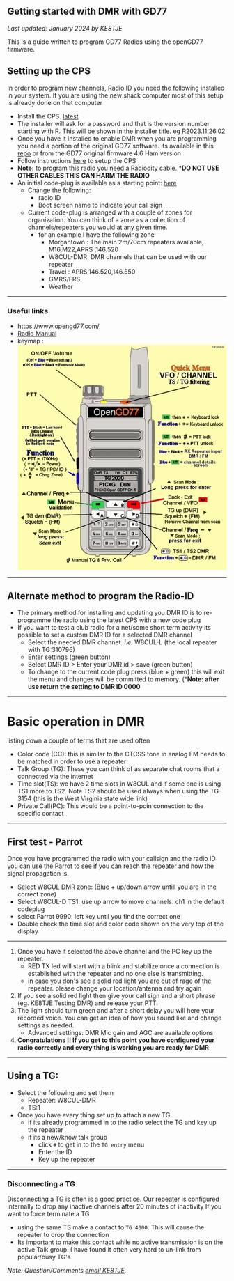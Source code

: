 ## Getting started with DMR with GD77
*Last updated: January 2024 by KE8TJE*

This is a guide written to program GD77 Radios using the openGD77 firmware.
## Setting up the CPS

In order to program new channels, Radio ID you need the following installed in your system.
If you are using the new shack computer most of this setup is already done on that computer

- Install the CPS. [latest](https://www.opengd77.com/downloads/PC_CPS/Latest/)
- The installer will ask for a password and that is the version number starting with R. This will be shown in the installer title. eg R2023.11.26.02
- Once you have it installed to enable DMR when you are programming you need a portion of the original GD77 software. its available in this [repo](./binary) or from the GD77 original firmware 4.6 Ham version
- Follow instructions [here](https://www.opengd77.com/viewtopic.php?f=5&t=1770) to setup the CPS
- **Note:** to program this radio you need a Radiodity cable. ***DO NOT USE OTHER CABLES THIS CAN HARM THE RADIO**
- An initial code-plug is available as a starting point: [here](./binary)
	- Change the following:
		- radio ID
		- Boot screen name to indicate your call sign
	- Current code-plug is arranged with a couple of zones for organization. You can think of a zone as a collection of channels/repeaters you would at any given time.
		- for an example I have the following zone
			- Morgantown : The main 2m/70cm repeaters available, M16,M22,APRS ,146.520 
			- W8CUL-DMR: DMR channels that can be used with our repeater
			- Travel : APRS,146.520,146.550
			- GMRS/FRS
			- Weather
---
### Useful links
- https://www.opengd77.com/
- [Radio Manual](https://github.com/LibreDMR/OpenGD77_UserGuide/blob/master/OpenGD77_User_Guide.md)
- keymap : 
![|400](res/Pasted%20image%2020240121125008.png)

--- 
## Alternate method to program the Radio-ID

- The primary method for installing and updating you DMR ID is to re-programme the radio using the latest CPS with a new code plug 
- If you want to test a club radio for a net/some short term activity its possible to set a custom DMR ID for a selected DMR channel
	- Select the needed DMR channet. *i.e.* W8CUL-L (the local repeater with TG:310796) 
	- Enter settings (green button)
	- Select DMR ID > Enter your DMR id > save (green button)
	- To change to the current code plug press (blue + green) this will exit the menu and changes will be committed to memory. (***Note: after use return the setting to DMR ID 0000**

---
# Basic operation in DMR

listing down a couple of terms that are used often 

- Color code (CC):  this is similar to the CTCSS tone in analog FM needs to be matched in order to use a repeater
- Talk Group (TG):  These you can think of as separate chat rooms that a connected via the internet
- Time slot(TS): we have 2 time slots in W8CUL and if some one is using TS1 more to TS2. Note TS2 should be used always when using the TG-3154 (this is the West Virginia state wide link)
- Private Call(PC): This would be a point-to-poin connection to the specific contact

---
## First test - Parrot

Once you have programmed the radio with your callsign and the radio ID you can use the Parrot to see if you can reach the repeater and how the signal propagation is.

- Select W8CUL DMR zone: (Blue + up/down arrow untill you are in the correct zone)
- Select W8CUL-D TS1: use up arrow to move channels. ch1 in the default codeplug
- select Parrot 9990: left key until you find the correct one
- Double check the time slot and color code shown on the very top of the display
---
1. Once you have it selected the above channel and the PC key up the repeater.
	- RED TX led will start with a blink and stabilize once a connection is established with the repeater and no one else is transmitting. 
	- in case you don's see a solid red light you are out of rage of the repeater. please change your location/antenna and try again
3. If you see a solid red light  then give your call sign and a short phrase (eg. KE8TJE Testing DMR) and release your PTT.
4. The light should turn green and after a short delay you will here your recorded voice. You can get an idea of how you sound like and change settings as needed.
	- Advanced settings: DMR Mic gain and AGC are available options 
5. **Congratulations !!  If you get to this point you have configured your radio correctly and every thing is working you are ready for DMR**
---
## Using a TG:

- Select the following and set them 
	- Repeater: W8CUL-DMR
	- TS:1
-  Once you have every thing set up to attach a new TG
	- if its already programmed in to the radio select the TG and key up the repeater
	- if its a new/know talk group 
		- click `#` to get in to the `TG entry` menu
		- Enter the ID
		- Key up the repeater 
---
### Disconnecting a TG

Disconnecting a TG is often is a good practice. Our repeater is configured internally to drop any inactive channels after 20 minutes of inactivity
If you want to force terminate a TG
- using the same TS make a contact to `TG 4000`. This will cause the repeater to drop the connection 
- Its important to make this contact while no active transmission is on the active Talk group. I have found it often very hard to un-link from popular/busy TG's 


*Note: Question/Comments [email KE8TJE](mailto:ke8tje@gmail.com).*



